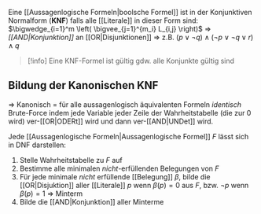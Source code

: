 Eine [[Aussagenlogische Formeln|boolsche Formel]] ist in der Konjunktiven Normalform (**KNF**) falls alle [[Literale]] in dieser Form sind:
$\bigwedge_{i=1}^m \left( \bigvee_{j=1}^{m_i} L_{i,j} \right)$ ⇒ _[[AND|Konjunktion]]_ an [[OR|Disjunktionen]]
⇒ z.B. $(p \lor \neg q) \land (\neg p \lor \neg q \lor r) \land q$

>[!info]
>Eine KNF-Formel ist gültig gdw. alle Konjunkte gültig sind
## Bildung der Kanonischen KNF
⇒ Kanonisch = für alle aussagenlogisch äquivalenten Formeln _identisch_
Brute-Force indem jede Variable jeder Zeile der Wahrheitstabelle (die zur 0 wird) ver-[[OR|ODERt]] wird und dann ver-[[AND|UNDet]] wird.

Jede [[Aussagenlogische Formeln|Aussagenlogische Formel]] $F$ lässt sich in DNF darstellen:
1. Stelle Wahrheitstabelle zu $F$ auf
2. Bestimme alle minimalen _nicht_-erfüllenden Belegungen von $F$
3. Für jede minimale _nicht_ erfüllende [[Belegung]] $\beta$, bilde die [[OR|Disjuktion]] aller [[Literale]] $p$ wenn  $\beta (p) = 0$ aus $F$, bzw. $\lnot p$ wenn $\beta (p) = 1$
	⇒ Minterm
4. Bilde die [[AND|Konjunktion]] aller Minterme 
